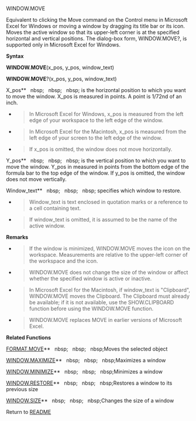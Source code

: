 WINDOW.MOVE

Equivalent to clicking the Move command on the Control menu in Microsoft
Excel for Windows or moving a window by dragging its title bar or its
icon. Moves the active window so that its upper-left corner is at the
specified horizontal and vertical positions. The dialog-box form,
WINDOW.MOVE?, is supported only in Microsoft Excel for Windows.

**Syntax**

**WINDOW.MOVE**(x\_pos, y\_pos, window\_text)

**WINDOW.MOVE**?(x\_pos, y\_pos, window\_text)

X\_pos**&nbsp;&nbsp;&nbsp;nbsp;&nbsp;&nbsp;&nbsp;nbsp;&nbsp;&nbsp;&nbsp;nbsp;&nbsp;is the horizontal position to which you
want to move the window. X\_pos is measured in points. A point is 1/72nd
of an inch.

  - > In Microsoft Excel for Windows, x\_pos is measured from the left
    > edge of your workspace to the left edge of the window.

  - > In Microsoft Excel for the Macintosh, x\_pos is measured from the
    > left edge of your screen to the left edge of the window.

  - > If x\_pos is omitted, the window does not move horizontally.

Y\_pos**&nbsp;&nbsp;&nbsp;nbsp;&nbsp;&nbsp;&nbsp;nbsp;&nbsp;&nbsp;&nbsp;nbsp;&nbsp;is the vertical position to which you want
to move the window. Y\_pos in measured in points from the bottom edge of
the formula bar to the top edge of the window. If y\_pos is omitted, the
window does not move vertically.

Window\_text**&nbsp;&nbsp;&nbsp;nbsp;&nbsp;&nbsp;&nbsp;nbsp;&nbsp;&nbsp;&nbsp;nbsp;&nbsp;specifies which window to restore.

  - > Window\_text is text enclosed in quotation marks or a reference to
    > a cell containing text.

  - > If window\_text is omitted, it is assumed to be the name of the
    > active window.


**Remarks**

  - > If the window is minimized, WINDOW.MOVE moves the icon on the
    > workspace. Measurements are relative to the upper-left corner of
    > the workspace and the icon.

  - > WINDOW.MOVE does not change the size of the window or affect
    > whether the specified window is active or inactive.

  - > In Microsoft Excel for the Macintosh, if window\_text is
    > "Clipboard", WINDOW.MOVE moves the Clipboard. The Clipboard must
    > already be available; if it is not available, use the
    > SHOW.CLIPBOARD function before using the WINDOW.MOVE function.

  - > WINDOW.MOVE replaces MOVE in earlier versions of Microsoft Excel.


**Related Functions**

[FORMAT.MOVE](FORMAT.MOVE.md)**&nbsp;&nbsp;&nbsp;nbsp;&nbsp;&nbsp;&nbsp;nbsp;&nbsp;&nbsp;&nbsp;nbsp;Moves the selected object

[WINDOW.MAXIMIZE](WINDOW.MAXIMIZE.md)**&nbsp;&nbsp;&nbsp;nbsp;&nbsp;&nbsp;&nbsp;nbsp;&nbsp;&nbsp;&nbsp;nbsp;Maximizes a window

[WINDOW.MINIMIZE](WINDOW.MINIMIZE.md)**&nbsp;&nbsp;&nbsp;nbsp;&nbsp;&nbsp;&nbsp;nbsp;&nbsp;&nbsp;&nbsp;nbsp;Minimizes a window

[WINDOW.RESTORE](WINDOW.RESTORE.md)**&nbsp;&nbsp;&nbsp;nbsp;&nbsp;&nbsp;&nbsp;nbsp;&nbsp;&nbsp;&nbsp;nbsp;Restores a window to its previous size

[WINDOW.SIZE](WINDOW.SIZE.md)**&nbsp;&nbsp;&nbsp;nbsp;&nbsp;&nbsp;&nbsp;nbsp;&nbsp;&nbsp;&nbsp;nbsp;Changes the size of a window



Return to [README](README.md)


